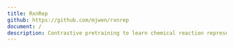 ```yaml
---
title: RxnRep
github: https://github.com/mjwen/rxnrep
document: /
description: Contrastive pretraining to learn chemical reaction representations (RxnRep) for downstream tasks.
---
```

